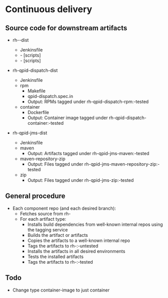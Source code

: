 # Continuous delivery

## Source code for downstream artifacts

 - rh-<repo>-dist
   - Jenkinsfile
   - <artifact-type-1>
     - [scripts]
   - <artifact-type-2>
     - [scripts]

 - rh-qpid-dispatch-dist
   - Jenkinsfile
   - rpm
     - Makefile
     - qpid-dispatch.spec.in
     - Output: RPMs tagged under rh-qpid-dispatch-rpm:<master>-tested
   - container
     - Dockerfile
     - Output: Container image tagged under rh-qpid-dispatch-container:<master>-tested

 - rh-qpid-jms-dist
   - Jenkinsfile
   - maven
     - Output: Artifacts tagged under rh-qpid-jms-maven:<branch>-tested
   - maven-repository-zip
     - Output: Files tagged under rh-qpid-jms-maven-repository-zip:<branch>-tested
   - zip
     - Output: Files tagged under rh-qpid-jms-zip:<branch>-tested

## General procedure

 - Each component repo (and each desired branch):
   - Fetches source from rh-<repo>
   - For each artifact type:
     - Installs build dependencies from well-known internal repos using the tagging service
     - Builds the artifact or artifacts
     - Copies the artifacts to a well-known internal repo
     - Tags the artifacts to rh-<component>:<branch>-untested
     - Installs the artifacts in all desired environments
     - Tests the installed artifacts
     - Tags the artifacts to rh-<component>:<branch>-tested

## Todo

 - Change type container-image to just container
